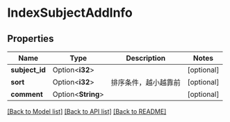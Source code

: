 # IndexSubjectAddInfo

## Properties

Name | Type | Description | Notes
------------ | ------------- | ------------- | -------------
**subject_id** | Option<**i32**> |  | [optional]
**sort** | Option<**i32**> | 排序条件，越小越靠前 | [optional]
**comment** | Option<**String**> |  | [optional]

[[Back to Model list]](../README.md#documentation-for-models) [[Back to API list]](../README.md#documentation-for-api-endpoints) [[Back to README]](../README.md)


